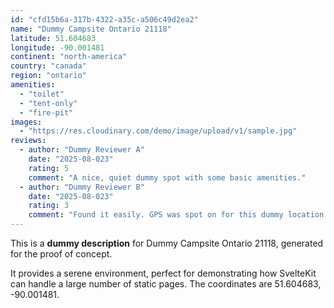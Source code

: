 ```yaml
---
id: "cfd15b6a-317b-4322-a35c-a506c49d2ea2"
name: "Dummy Campsite Ontario 21118"
latitude: 51.604683
longitude: -90.001481
continent: "north-america"
country: "canada"
region: "ontario"
amenities:
  - "toilet"
  - "tent-only"
  - "fire-pit"
images:
  - "https://res.cloudinary.com/demo/image/upload/v1/sample.jpg"
reviews:
  - author: "Dummy Reviewer A"
    date: "2025-08-023"
    rating: 5
    comment: "A nice, quiet dummy spot with some basic amenities."
  - author: "Dummy Reviewer B"
    date: "2025-08-023"
    rating: 3
    comment: "Found it easily. GPS was spot on for this dummy location."
---
```


This is a **dummy description** for Dummy Campsite Ontario 21118, generated for the proof of concept.

It provides a serene environment, perfect for demonstrating how SvelteKit can handle a large number of static pages. The coordinates are 51.604683, -90.001481.
